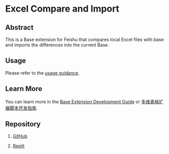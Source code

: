 # Excel Compare and Import

## Abstract

This is a Base extension for Feishu that compares local Excel files with base and imports the differences into the current Base.

## Usage

Please refer to the [usage guidance](https://ct8hv7vfy1.feishu.cn/docx/EOALdRssWoxksuxy7gucmECQnEc).

## Learn More

You can learn more in the [Base Extension Development Guide](https://bytedance.feishu.cn/docx/VxhudDXbyo1V7jxAcTbctJQ5nvc) or [多维表格扩展脚本开发指南](https://bytedance.feishu.cn/docx/HazFdSHH9ofRGKx8424cwzLlnZc).

## Repository

1. [GitHub](https://github.com/zjut-bio-party-undergraduate-branch/Excel-Compare-and-Import)

2. [Replit](https://replit.com/@497363983/Excel-Compare-and-Import)